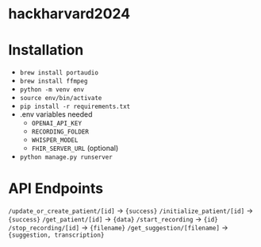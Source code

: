 # hackharvard2024

# Installation

* `brew install portaudio`
* `brew install ffmpeg`
* `python -m venv env`
* `source env/bin/activate`
* `pip install -r requirements.txt`
* .env variables needed
    * `OPENAI_API_KEY`
    * `RECORDING_FOLDER`
    * `WHISPER_MODEL`
    * `FHIR_SERVER_URL` (optional)
* `python manage.py runserver`

# API Endpoints

`/update_or_create_patient/[id]` -> `{success}`
`/initialize_patient/[id]` -> `{success}`
`/get_patient/[id]` -> `{data}`
`/start_recording` -> `{id}`
`/stop_recording/[id]` -> `{filename}`
`/get_suggestion/[filename]` -> `{suggestion, transcription}`